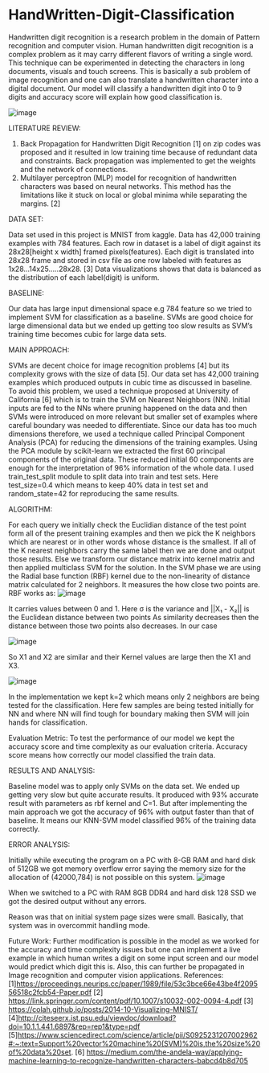 # HandWritten-Digit-Classification

Handwritten digit recognition is a research problem in the domain of Pattern recognition and computer vision. Human handwritten digit recognition is a complex problem as it may carry different flavors of writing a single word. This technique can be experimented in detecting the characters in long documents, visuals and touch screens.
This is basically a sub problem of image recognition and one can also translate a handwritten character into a digital document.
Our model will classify a handwritten digit into 0 to 9 digits and accuracy score will explain how good classification is.

![image](https://user-images.githubusercontent.com/55511307/124384645-beb6ac00-dceb-11eb-91fa-c4362fbe11b2.png)

LITERATURE REVIEW:

1.	Back Propagation for Handwritten Digit Recognition [1] on zip codes was proposed and it resulted in low training time because of redundant data and constraints. Back propagation was implemented to get the weights and the network of connections.
2.	Multilayer perceptron (MLP) model for recognition of handwritten characters was based on neural networks. This method has the limitations like it stuck on local or global minima while separating the margins. [2]

DATA SET:

Data set used in this project is MNIST from kaggle.
Data has 42,000 training examples with 784 features. 
Each row in dataset is a label of digit against its 28x28[height x width] framed pixels(features).
Each digit is translated into 28x28 frame and stored in csv file as one row labeled with features as 1x28…14x25…..28x28. [3]
Data visualizations shows that data is balanced as the distribution of each label(digit) is uniform.

BASELINE:

Our data has large input dimensional space e.g 784 feature so we tried to implement SVM for classification as a baseline. SVMs are good choice for large dimensional data but we ended up getting too slow results as SVM’s training time becomes cubic for large data sets. 

MAIN APPROACH: 

SVMs are decent choice for image recognition problems [4] but its complexity grows with the size of data [5]. Our data set has 42,000 training examples which produced outputs in cubic time as discussed in baseline.
To avoid this problem, we used a technique proposed at University of California [6] which is to train the SVM on Nearest Neighbors (NN).
Initial inputs are fed to the NNs where pruning happened on the data and then SVMs were introduced on more relevant but smaller set of examples where careful boundary was needed to differentiate.
Since our data has too much dimensions therefore, we used a technique called Principal Component Analysis (PCA) for reducing the dimensions of the training examples. Using the PCA module by scikit-learn we extracted the first 60 principal components of the original data.
These reduced initial 60 components are enough for the interpretation of 96% information of the whole data.
I used train_test_split module to split data into train and test sets. Here test_size=0.4 which means to keep 40% data in test set and random_state=42 for reproducing the same results.

ALGORITHM:

For each query we initially check the Euclidian distance of the test point form all of the present training examples and then we pick the K neighbors which are nearest or in other words whose distance is the smallest. If all of the K nearest neighbors carry the same label then we are done and output those results. Else we transform our distance matrix into kernel matrix and then applied multiclass SVM for the solution.
In the SVM phase we are using the Radial base function (RBF) kernel due to the non-linearity of distance matrix calculated for 2 neighbors. It measures the how close two points are.
RBF works as: 
 ![image](https://user-images.githubusercontent.com/55511307/124384762-400e3e80-dcec-11eb-821d-bc0d5b8f787c.png)

It carries values between 0 and 1.
Here σ is the variance and ||X₁ - X₂|| is the Euclidean distance between two points
As similarity decreases then the distance between those two points also decreases. In our case 

![image](https://user-images.githubusercontent.com/55511307/124384773-4a303d00-dcec-11eb-8f2a-8959c5413bce.png)

 
So X1 and X2 are similar and their Kernel values are large then the X1 and X3.
 
![image](https://user-images.githubusercontent.com/55511307/124384780-54ead200-dcec-11eb-84f7-21aff22bd410.png)

In the implementation we kept k=2 which means only 2 neighbors are being tested for the classification. Here few samples are being tested initially for NN and where NN will find tough for boundary making then SVM will join hands for classification.

Evaluation Metric:
To test the performance of our model we kept the accuracy score and time complexity as our evaluation criteria.
Accuracy score means how correctly our model classified the train data.

RESULTS AND ANALYSIS: 

Baseline model was to apply only SVMs on the data set. We ended up getting very slow but quite accurate results. It produced with 93% accurate result with parameters as rbf kernel and C=1.
But after implementing the main approach we got the accuracy of 96% with output faster than that of baseline.
It means our KNN-SVM model classified 96% of the training data correctly.
 
ERROR ANALYSIS: 

Initially while executing the program on a PC with 8-GB RAM and hard disk of 512GB we got memory overflow error saying the memory size for the allocation of  (42000,784) is not possible on this system.
![image](https://user-images.githubusercontent.com/55511307/124384812-73e96400-dcec-11eb-9db7-2d3780e4d3fe.png)
 

When we switched to a PC with RAM 8GB DDR4 and hard disk 128 SSD we got the desired output without any errors.

Reason was that on initial system page sizes were small. Basically, that system was in overcommit handling mode.

Future Work: 
Further modification is possible in the model as we worked for the accuracy and time complexity issues but one can implement a live example in which human writes a digit on some input screen and our model would predict which digit this is.
Also, this can further be propagated in Image recognition and computer vision applications.
References: 
[1]https://proceedings.neurips.cc/paper/1989/file/53c3bce66e43be4f209556518c2fcb54-Paper.pdf
[2] https://link.springer.com/content/pdf/10.1007/s10032-002-0094-4.pdf
[3] https://colah.github.io/posts/2014-10-Visualizing-MNIST/
[4]http://citeseerx.ist.psu.edu/viewdoc/download?doi=10.1.1.441.6897&rep=rep1&type=pdf
[5]https://www.sciencedirect.com/science/article/pii/S0925231207002962#:~:text=Support%20vector%20machine%20(SVM)%20is,the%20size%20of%20data%20set.
[6] https://medium.com/the-andela-way/applying-machine-learning-to-recognize-handwritten-characters-babcd4b8d705





